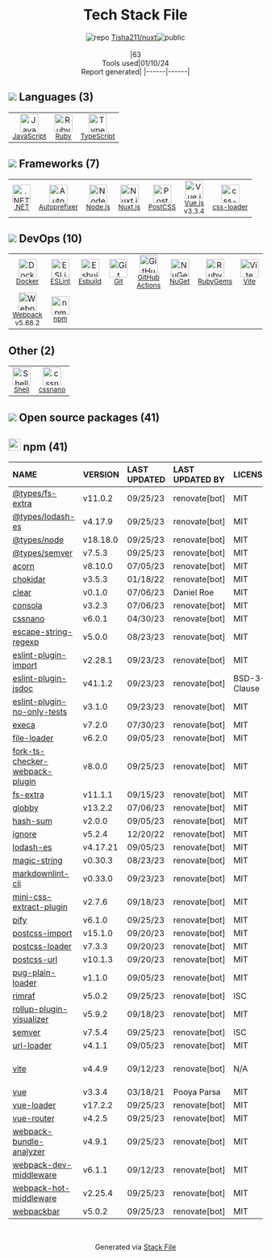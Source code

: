 <!--
&lt;--- Readme.md Snippet without images Start ---&gt;
## Tech Stack
Tisha211/nuxt is built on the following main stack:

- [Ruby](https://www.ruby-lang.org) – Languages
- [Node.js](http://nodejs.org/) – Frameworks (Full Stack)
- [.NET](http://www.microsoft.com/net/) – Frameworks (Full Stack)
- [JavaScript](https://developer.mozilla.org/en-US/docs/Web/JavaScript) – Languages
- [TypeScript](http://www.typescriptlang.org) – Languages
- [Webpack](http://webpack.js.org) – JS Build Tools / JS Task Runners
- [Autoprefixer](https://github.com/postcss/autoprefixer) – CSS Pre-processors / Extensions
- [ESLint](http://eslint.org/) – Code Review
- [PostCSS](https://github.com/postcss/postcss) – CSS Pre-processors / Extensions
- [Vue.js](http://vuejs.org/) – Javascript UI Libraries
- [Shell](https://en.wikipedia.org/wiki/Shell_script) – Shells
- [Nuxt.js](https://nuxtjs.org) – Front-End Frameworks
- [css-loader](https://github.com/webpack-contrib/css-loader) – CSS Pre-processors / Extensions
- [GitHub Actions](https://github.com/features/actions) – Continuous Integration
- [Vite](https://vitejs.dev/) – JS Build Tools / JS Task Runners
- [Esbuild](https://esbuild.github.io/) – JS Build Tools / JS Task Runners
- [Docker](https://www.docker.com/) – Virtual Machine Platforms & Containers

Full tech stack [here](/techstack.md)

&lt;--- Readme.md Snippet without images End ---&gt;

&lt;--- Readme.md Snippet with images Start ---&gt;
## Tech Stack
Tisha211/nuxt is built on the following main stack:

- <img width='25' height='25' src='https://img.stackshare.io/service/989/ruby.png' alt='Ruby'/> [Ruby](https://www.ruby-lang.org) – Languages
- <img width='25' height='25' src='https://img.stackshare.io/service/1011/n1JRsFeB_400x400.png' alt='Node.js'/> [Node.js](http://nodejs.org/) – Frameworks (Full Stack)
- <img width='25' height='25' src='https://img.stackshare.io/service/1014/IoPy1dce_400x400.png' alt='.NET'/> [.NET](http://www.microsoft.com/net/) – Frameworks (Full Stack)
- <img width='25' height='25' src='https://img.stackshare.io/service/1209/javascript.jpeg' alt='JavaScript'/> [JavaScript](https://developer.mozilla.org/en-US/docs/Web/JavaScript) – Languages
- <img width='25' height='25' src='https://img.stackshare.io/service/1612/bynNY5dJ.jpg' alt='TypeScript'/> [TypeScript](http://www.typescriptlang.org) – Languages
- <img width='25' height='25' src='https://img.stackshare.io/service/1682/IMG_4636.PNG' alt='Webpack'/> [Webpack](http://webpack.js.org) – JS Build Tools / JS Task Runners
- <img width='25' height='25' src='https://img.stackshare.io/service/2202/72d087642cfce6fef6f2dabec5bf49e8_400x400.png' alt='Autoprefixer'/> [Autoprefixer](https://github.com/postcss/autoprefixer) – CSS Pre-processors / Extensions
- <img width='25' height='25' src='https://img.stackshare.io/service/3337/Q4L7Jncy.jpg' alt='ESLint'/> [ESLint](http://eslint.org/) – Code Review
- <img width='25' height='25' src='https://img.stackshare.io/service/3339/rlFcjEdI.png' alt='PostCSS'/> [PostCSS](https://github.com/postcss/postcss) – CSS Pre-processors / Extensions
- <img width='25' height='25' src='https://img.stackshare.io/service/3837/paeckCWC.png' alt='Vue.js'/> [Vue.js](http://vuejs.org/) – Javascript UI Libraries
- <img width='25' height='25' src='https://img.stackshare.io/service/4631/default_c2062d40130562bdc836c13dbca02d318205a962.png' alt='Shell'/> [Shell](https://en.wikipedia.org/wiki/Shell_script) – Shells
- <img width='25' height='25' src='https://img.stackshare.io/service/7304/23360933.png' alt='Nuxt.js'/> [Nuxt.js](https://nuxtjs.org) – Front-End Frameworks
- <img width='25' height='25' src='https://img.stackshare.io/service/8074/default_d2b16fd6997fb2e164de645a34f9b8d5a880d999.png' alt='css-loader'/> [css-loader](https://github.com/webpack-contrib/css-loader) – CSS Pre-processors / Extensions
- <img width='25' height='25' src='https://img.stackshare.io/service/11563/actions.png' alt='GitHub Actions'/> [GitHub Actions](https://github.com/features/actions) – Continuous Integration
- <img width='25' height='25' src='https://img.stackshare.io/service/21547/default_1aeac791cde11ff66cc0b20dcc6144eeb185c905.png' alt='Vite'/> [Vite](https://vitejs.dev/) – JS Build Tools / JS Task Runners
- <img width='25' height='25' src='https://img.stackshare.io/service/25166/default_2dcc9286a150737a14625d18f6f93747f72be430.png' alt='Esbuild'/> [Esbuild](https://esbuild.github.io/) – JS Build Tools / JS Task Runners
- <img width='25' height='25' src='https://img.stackshare.io/service/586/n4u37v9t_400x400.png' alt='Docker'/> [Docker](https://www.docker.com/) – Virtual Machine Platforms & Containers

Full tech stack [here](/techstack.md)

&lt;--- Readme.md Snippet with images End ---&gt;
-->
<div align="center">

# Tech Stack File
![](https://img.stackshare.io/repo.svg "repo") [Tisha211/nuxt](https://github.com/Tisha211/nuxt)![](https://img.stackshare.io/public_badge.svg "public")
<br/><br/>
|63<br/>Tools used|01/10/24 <br/>Report generated|
|------|------|
</div>

## <img src='https://img.stackshare.io/languages.svg'/> Languages (3)
<table><tr>
  <td align='center'>
  <img width='36' height='36' src='https://img.stackshare.io/service/1209/javascript.jpeg' alt='JavaScript'>
  <br>
  <sub><a href="https://developer.mozilla.org/en-US/docs/Web/JavaScript">JavaScript</a></sub>
  <br>
  <sub></sub>
</td>

<td align='center'>
  <img width='36' height='36' src='https://img.stackshare.io/service/989/ruby.png' alt='Ruby'>
  <br>
  <sub><a href="https://www.ruby-lang.org">Ruby</a></sub>
  <br>
  <sub></sub>
</td>

<td align='center'>
  <img width='36' height='36' src='https://img.stackshare.io/service/1612/bynNY5dJ.jpg' alt='TypeScript'>
  <br>
  <sub><a href="http://www.typescriptlang.org">TypeScript</a></sub>
  <br>
  <sub></sub>
</td>

</tr>
</table>

## <img src='https://img.stackshare.io/frameworks.svg'/> Frameworks (7)
<table><tr>
  <td align='center'>
  <img width='36' height='36' src='https://img.stackshare.io/service/1014/IoPy1dce_400x400.png' alt='.NET'>
  <br>
  <sub><a href="http://www.microsoft.com/net/">.NET</a></sub>
  <br>
  <sub></sub>
</td>

<td align='center'>
  <img width='36' height='36' src='https://img.stackshare.io/service/2202/72d087642cfce6fef6f2dabec5bf49e8_400x400.png' alt='Autoprefixer'>
  <br>
  <sub><a href="https://github.com/postcss/autoprefixer">Autoprefixer</a></sub>
  <br>
  <sub></sub>
</td>

<td align='center'>
  <img width='36' height='36' src='https://img.stackshare.io/service/1011/n1JRsFeB_400x400.png' alt='Node.js'>
  <br>
  <sub><a href="http://nodejs.org/">Node.js</a></sub>
  <br>
  <sub></sub>
</td>

<td align='center'>
  <img width='36' height='36' src='https://img.stackshare.io/service/7304/23360933.png' alt='Nuxt.js'>
  <br>
  <sub><a href="https://nuxtjs.org">Nuxt.js</a></sub>
  <br>
  <sub></sub>
</td>

<td align='center'>
  <img width='36' height='36' src='https://img.stackshare.io/service/3339/rlFcjEdI.png' alt='PostCSS'>
  <br>
  <sub><a href="https://github.com/postcss/postcss">PostCSS</a></sub>
  <br>
  <sub></sub>
</td>

<td align='center'>
  <img width='36' height='36' src='https://img.stackshare.io/service/3837/paeckCWC.png' alt='Vue.js'>
  <br>
  <sub><a href="http://vuejs.org/">Vue.js</a></sub>
  <br>
  <sub>v3.3.4</sub>
</td>

<td align='center'>
  <img width='36' height='36' src='https://img.stackshare.io/service/8074/default_d2b16fd6997fb2e164de645a34f9b8d5a880d999.png' alt='css-loader'>
  <br>
  <sub><a href="https://github.com/webpack-contrib/css-loader">css-loader</a></sub>
  <br>
  <sub></sub>
</td>

</tr>
</table>

## <img src='https://img.stackshare.io/devops.svg'/> DevOps (10)
<table><tr>
  <td align='center'>
  <img width='36' height='36' src='https://img.stackshare.io/service/586/n4u37v9t_400x400.png' alt='Docker'>
  <br>
  <sub><a href="https://www.docker.com/">Docker</a></sub>
  <br>
  <sub></sub>
</td>

<td align='center'>
  <img width='36' height='36' src='https://img.stackshare.io/service/3337/Q4L7Jncy.jpg' alt='ESLint'>
  <br>
  <sub><a href="http://eslint.org/">ESLint</a></sub>
  <br>
  <sub></sub>
</td>

<td align='center'>
  <img width='36' height='36' src='https://img.stackshare.io/service/25166/default_2dcc9286a150737a14625d18f6f93747f72be430.png' alt='Esbuild'>
  <br>
  <sub><a href="https://esbuild.github.io/">Esbuild</a></sub>
  <br>
  <sub></sub>
</td>

<td align='center'>
  <img width='36' height='36' src='https://img.stackshare.io/service/1046/git.png' alt='Git'>
  <br>
  <sub><a href="http://git-scm.com/">Git</a></sub>
  <br>
  <sub></sub>
</td>

<td align='center'>
  <img width='36' height='36' src='https://img.stackshare.io/service/11563/actions.png' alt='GitHub Actions'>
  <br>
  <sub><a href="https://github.com/features/actions">GitHub Actions</a></sub>
  <br>
  <sub></sub>
</td>

<td align='center'>
  <img width='36' height='36' src='https://img.stackshare.io/service/2637/6I3oEOP4_400x400.jpg' alt='NuGet'>
  <br>
  <sub><a href="https://www.nuget.org/">NuGet</a></sub>
  <br>
  <sub></sub>
</td>

<td align='center'>
  <img width='36' height='36' src='https://img.stackshare.io/service/12795/5jL6-BA5_400x400.jpeg' alt='RubyGems'>
  <br>
  <sub><a href="https://rubygems.org/">RubyGems</a></sub>
  <br>
  <sub></sub>
</td>

<td align='center'>
  <img width='36' height='36' src='https://img.stackshare.io/service/21547/default_1aeac791cde11ff66cc0b20dcc6144eeb185c905.png' alt='Vite'>
  <br>
  <sub><a href="https://vitejs.dev/">Vite</a></sub>
  <br>
  <sub></sub>
</td>

</tr>
<tr>
  <td align='center'>
  <img width='36' height='36' src='https://img.stackshare.io/service/1682/IMG_4636.PNG' alt='Webpack'>
  <br>
  <sub><a href="http://webpack.js.org">Webpack</a></sub>
  <br>
  <sub>v5.88.2</sub>
</td>

<td align='center'>
  <img width='36' height='36' src='https://img.stackshare.io/service/1120/lejvzrnlpb308aftn31u.png' alt='npm'>
  <br>
  <sub><a href="https://www.npmjs.com/">npm</a></sub>
  <br>
  <sub></sub>
</td>

</tr>
</table>

## Other (2)
<table><tr>
  <td align='center'>
  <img width='36' height='36' src='https://img.stackshare.io/service/4631/default_c2062d40130562bdc836c13dbca02d318205a962.png' alt='Shell'>
  <br>
  <sub><a href="https://en.wikipedia.org/wiki/Shell_script">Shell</a></sub>
  <br>
  <sub></sub>
</td>

<td align='center'>
  <img width='36' height='36' src='https://img.stackshare.io/service/6612/ehMiE-wz_normal.jpg' alt='cssnano'>
  <br>
  <sub><a href="http://cssnano.co/">cssnano</a></sub>
  <br>
  <sub></sub>
</td>

</tr>
</table>


## <img src='https://img.stackshare.io/group.svg' /> Open source packages (41)</h2>

## <img width='24' height='24' src='https://img.stackshare.io/service/1120/lejvzrnlpb308aftn31u.png'/> npm (41)

|NAME|VERSION|LAST UPDATED|LAST UPDATED BY|LICENSE|VULNERABILITIES|
|:------|:------|:------|:------|:------|:------|
|[@types/fs-extra](https://www.npmjs.com/@types/fs-extra)|v11.0.2|09/25/23|renovate[bot] |MIT|N/A|
|[@types/lodash-es](https://www.npmjs.com/@types/lodash-es)|v4.17.9|09/25/23|renovate[bot] |MIT|N/A|
|[@types/node](https://www.npmjs.com/@types/node)|v18.18.0|09/25/23|renovate[bot] |MIT|N/A|
|[@types/semver](https://www.npmjs.com/@types/semver)|v7.5.3|09/25/23|renovate[bot] |MIT|N/A|
|[acorn](https://www.npmjs.com/acorn)|v8.10.0|07/05/23|renovate[bot] |MIT|N/A|
|[chokidar](https://www.npmjs.com/chokidar)|v3.5.3|01/18/22|renovate[bot] |MIT|N/A|
|[clear](https://www.npmjs.com/clear)|v0.1.0|07/06/23|Daniel Roe |MIT|N/A|
|[consola](https://www.npmjs.com/consola)|v3.2.3|07/06/23|renovate[bot] |MIT|N/A|
|[cssnano](https://www.npmjs.com/cssnano)|v6.0.1|04/30/23|renovate[bot] |MIT|N/A|
|[escape-string-regexp](https://www.npmjs.com/escape-string-regexp)|v5.0.0|08/23/23|renovate[bot] |MIT|N/A|
|[eslint-plugin-import](https://www.npmjs.com/eslint-plugin-import)|v2.28.1|09/23/23|renovate[bot] |MIT|N/A|
|[eslint-plugin-jsdoc](https://www.npmjs.com/eslint-plugin-jsdoc)|v41.1.2|09/23/23|renovate[bot] |BSD-3-Clause|N/A|
|[eslint-plugin-no-only-tests](https://www.npmjs.com/eslint-plugin-no-only-tests)|v3.1.0|09/23/23|renovate[bot] |MIT|N/A|
|[execa](https://www.npmjs.com/execa)|v7.2.0|07/30/23|renovate[bot] |MIT|N/A|
|[file-loader](https://www.npmjs.com/file-loader)|v6.2.0|09/05/23|renovate[bot] |MIT|N/A|
|[fork-ts-checker-webpack-plugin](https://www.npmjs.com/fork-ts-checker-webpack-plugin)|v8.0.0|09/25/23|renovate[bot] |MIT|N/A|
|[fs-extra](https://www.npmjs.com/fs-extra)|v11.1.1|09/15/23|renovate[bot] |MIT|N/A|
|[globby](https://www.npmjs.com/globby)|v13.2.2|07/06/23|renovate[bot] |MIT|N/A|
|[hash-sum](https://www.npmjs.com/hash-sum)|v2.0.0|09/05/23|renovate[bot] |MIT|N/A|
|[ignore](https://www.npmjs.com/ignore)|v5.2.4|12/20/22|renovate[bot] |MIT|N/A|
|[lodash-es](https://www.npmjs.com/lodash-es)|v4.17.21|09/05/23|renovate[bot] |MIT|N/A|
|[magic-string](https://www.npmjs.com/magic-string)|v0.30.3|08/23/23|renovate[bot] |MIT|N/A|
|[markdownlint-cli](https://www.npmjs.com/markdownlint-cli)|v0.33.0|09/23/23|renovate[bot] |MIT|N/A|
|[mini-css-extract-plugin](https://www.npmjs.com/mini-css-extract-plugin)|v2.7.6|09/18/23|renovate[bot] |MIT|N/A|
|[pify](https://www.npmjs.com/pify)|v6.1.0|09/25/23|renovate[bot] |MIT|N/A|
|[postcss-import](https://www.npmjs.com/postcss-import)|v15.1.0|09/20/23|renovate[bot] |MIT|N/A|
|[postcss-loader](https://www.npmjs.com/postcss-loader)|v7.3.3|09/20/23|renovate[bot] |MIT|N/A|
|[postcss-url](https://www.npmjs.com/postcss-url)|v10.1.3|09/20/23|renovate[bot] |MIT|N/A|
|[pug-plain-loader](https://www.npmjs.com/pug-plain-loader)|v1.1.0|09/05/23|renovate[bot] |MIT|N/A|
|[rimraf](https://www.npmjs.com/rimraf)|v5.0.2|09/25/23|renovate[bot] |ISC|N/A|
|[rollup-plugin-visualizer](https://www.npmjs.com/rollup-plugin-visualizer)|v5.9.2|09/18/23|renovate[bot] |MIT|N/A|
|[semver](https://www.npmjs.com/semver)|v7.5.4|09/25/23|renovate[bot] |ISC|N/A|
|[url-loader](https://www.npmjs.com/url-loader)|v4.1.1|09/05/23|renovate[bot] |MIT|N/A|
|[vite](https://www.npmjs.com/vite)|v4.4.9|09/12/23|renovate[bot] |N/A|[CVE-2023-49293](https://github.com/advisories/GHSA-92r3-m2mg-pj97) (Moderate)|
|[vue](https://www.npmjs.com/vue)|v3.3.4|03/18/21|Pooya Parsa |MIT|N/A|
|[vue-loader](https://www.npmjs.com/vue-loader)|v17.2.2|09/25/23|renovate[bot] |MIT|N/A|
|[vue-router](https://www.npmjs.com/vue-router)|v4.2.5|09/25/23|renovate[bot] |MIT|N/A|
|[webpack-bundle-analyzer](https://www.npmjs.com/webpack-bundle-analyzer)|v4.9.1|09/25/23|renovate[bot] |MIT|N/A|
|[webpack-dev-middleware](https://www.npmjs.com/webpack-dev-middleware)|v6.1.1|09/12/23|renovate[bot] |MIT|N/A|
|[webpack-hot-middleware](https://www.npmjs.com/webpack-hot-middleware)|v2.25.4|09/25/23|renovate[bot] |MIT|N/A|
|[webpackbar](https://www.npmjs.com/webpackbar)|v5.0.2|09/25/23|renovate[bot] |MIT|N/A|

<br/>
<div align='center'>

Generated via [Stack File](https://github.com/marketplace/stack-file)
